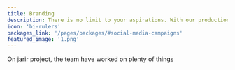 ```yaml
---
title: Branding
description: There is no limit to your aspirations. With our production team, they will be able to implement your ideas with high quality
icon: 'bi-rulers'
packages_link: '/pages/packages/#social-media-campaigns'
featured_image: '1.png'
---
```

On jarir project, the team have worked on plenty of things